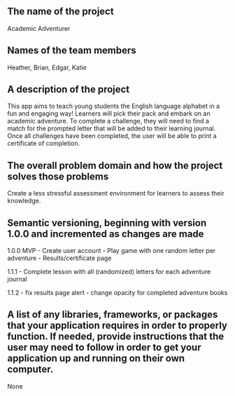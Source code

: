 ## The name of the project
Academic Adventurer

## Names of the team members
Heather, Brian, Edgar, Katie

## A description of the project
This app aims to teach young students the English language alphabet in a fun and engaging way! Learners will pick their pack and embark on an academic adventure. To complete a challenge, they will need to find a match for the prompted letter that will be added to their learning journal. Once all challenges have been completed, the user will be able to print a certificate of completion. 

## The overall problem domain and how the project solves those problems
Create a less stressful assessment environment for learners to assess their knowledge. 

## Semantic versioning, beginning with version 1.0.0 and incremented as changes are made
1.0.0 MVP
    - Create user account 
    - Play game with one random letter per adventure 
    - Results/certificate page 

1.1.1 
    - Complete lesson with all (randomized) letters for each adventure journal

1.1.2 
    - fix results page alert 
    - change opacity for completed adventure books 

## A list of any libraries, frameworks, or packages that your application requires in order to properly function. If needed, provide instructions that the user may need to follow in order to get your application up and running on their own computer.
None
